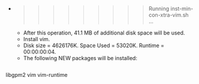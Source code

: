 * >>>>>>>>> Running inst-min-con-xtra-vim.sh ...
  * After this operation, 41.1 MB of additional disk space will be used.
  * Install vim.
  * Disk size = 4626176K. Space Used = 53020K. Runtime = 00:00:00:04.
  * The following NEW packages will be installed:
  ```bash
libgpm2 vim vim-runtime
  ```
